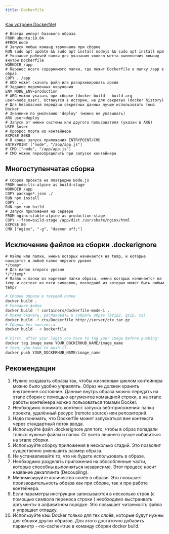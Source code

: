 ```yaml
---
title: Dockerfile
---
```


[Как устроен Dockerfile](https://doka.guide/tools/dockerfile/))

```docker title="Dockerfile"
# Всегда импорт базового образа 
FROM ubuntu:18.04 
#FROM node 
# Запуск любых команд терминала при сборке 
RUN sudo apt update && sudo apt install nodejs && sudo apt install npm 
# Указание рабочей папки для указания явного места выполнения команд внутри Dockerfile 
WORKDIR /app 
# Перенос всего содержимого папки, где лежит Dockerfile в папку /app в образ 
COPY . /app 
# ADD может скачать файл или разархивировать архив 
# Задание переменных окружения 
ENV NODE_ENV=production 
# ARG можно указать при сборке (docker build --build-arg user=node_user). Останутся в истории, не для секретых (docker history) 
# Для безопасной передачи секретных данных лучше использовать тома Docker 
# Значение по умолчанию 'deploy' (можно не указывать) 
ARG user=deploy 
# Запуск от имени системы или другого пользователя (указан в ARG) 
USER $user 
# Проброс порта из контейнера 
EXPOSE 8080 
# В конце запуск приложения ENTRYPOINT/CMD 
ENTRYPOINT ["node", "/app/app.js"] 
# CMD ["node", "/app/app.js"] 
# CMD можно переопределить при запуске контейнера 
```

## Многоступенчатая сборка

```docker title="Dockerfile"
# Сборка проекта на платформе Node.js 
FROM node:lts-alpine as build-stage 
WORKDIR /app 
COPY package*.json ./ 
RUN npm install 
COPY . . 
RUN npm run build 
# Запуск приложения на сервере 
FROM nginx:stable-alpine as production-stage 
COPY --from=build-stage /app/dist /usr/share/nginx/html 
EXPOSE 80 
CMD ["nginx", "-g", "daemon off;"] 
```

## Исключение файлов из сборки .dockerignore

```
# Файлы или папки, имена которых начинаются на temp, и которые находятся в любой папке первого уровня 
*/temp* 
# Для папок второго уровня 
*/*/temp* 
# Файлы и папки из корневой папки образа, имена которых начинаются на temp и состоят из пяти символов, последний из которых может быть любым 
temp?
```

```bash
# Сборка образа в текущей папке 
docker build . 
# Указание файла 
docker build -f containers/dockerfile-mode-1 . 
# Можно скачать, распаковать и собрать образ (bzip2, gzip, xz) 
docker build -f ctx/Dockerfile http://server/ctx.tar.gz 
# Сборка без контекста 
docker build - < Dockerfile
```

```bash
# First, after your login you have to tag your image before pushing:
docker tag image_name YOUR_DOCKERHUB_NAME/image_name
# then, you have to push it.
docker push YOUR_DOCKERHUB_NAME/image_name
```

## Рекомендации

1. Нужно создавать образы так, чтобы жизненным циклом контейнера можно было удобно управлять. Образ не должен хранить внутреннее состояние. Данные внутрь образа можно передать на этапе сборки с помощью аргументов командной строки, а на этапе работы контейнера можно пользоваться томами Docker.
2. Необходимо понимать контекст запуска веб-приложения: папка проекта, удалённый ресурс (remote source) или репозиторий.
3. Надо понимать, что Dockerfile может запускаться вне контекста через стандартный поток ввода.
4. Используйте файл .dockerignore для того, чтобы в образ попадали только нужные файлы и папки. От всего лишнего лучше избавиться на этапе сборки.
5. Используйте сборку приложения в несколько стадий. Это позволит существенно уменьшить размер образа.
6. Не устанавливайте то, что не будете использовать в образе.
7. Необходимо разделять приложения на обособленные части, которые способны выполняться независимо. Этот процесс носит название декаплинга (Decoupling).
8. Минимизируйте количество слоёв в образе. Это повышает производительность образа как при сборке, так и при работе контейнера.
9. Если параметры инструкции записываются в несколько строк (с помощью символа переноса строки ) необходимо выстраивать аргументы в алфавитном порядке. Это повышает читаемость файла и упрощает отладку.
10. Используйте кэш Docker только для тех слоёв, которые будут нужны для сборки других образов. Для этого достаточно добавить параметр --no-cache=true в команду сборки docker build.
